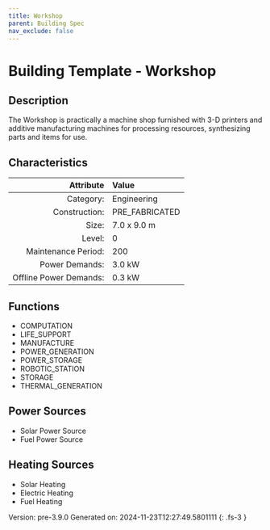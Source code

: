 ```yaml
---
title: Workshop
parent: Building Spec
nav_exclude: false
---
```

# Building Template - Workshop

## Description
The Workshop is practically a machine shop furnished with 3-D printers and additive manufacturing machines for processing resources, synthesizing parts and items for use.

## Characteristics

| Attribute      | Value |
|--------:|:------|
|Category:|Engineering|
|Construction:|PRE_FABRICATED|
|Size:|7.0 x 9.0 m|
|Level:|0|
|Maintenance Period:|200|
|Power Demands:|3.0 kW|
|Offline Power Demands:|0.3 kW|


## Functions
      
- COMPUTATION
- LIFE_SUPPORT
- MANUFACTURE
- POWER_GENERATION
- POWER_STORAGE
- ROBOTIC_STATION
- STORAGE
- THERMAL_GENERATION


## Power Sources
      
- Solar Power Source
- Fuel Power Source

## Heating Sources

- Solar Heating
- Electric Heating
- Fuel Heating

Version: pre-3.9.0 Generated on: 2024-11-23T12:27:49.5801111
{: .fs-3 }